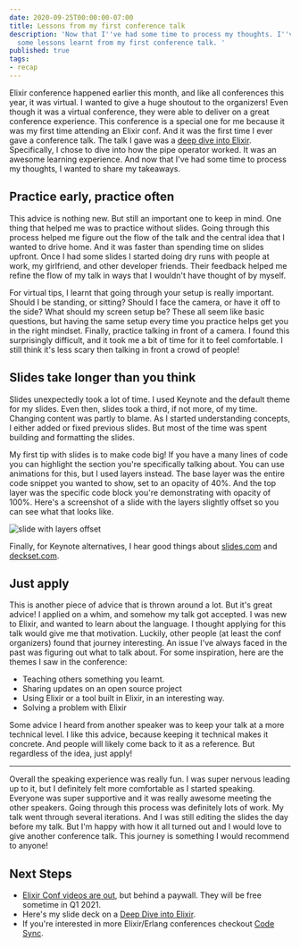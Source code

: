 ```yaml
---
date: 2020-09-25T00:00:00-07:00
title: Lessons from my first conference talk
description: 'Now that I''ve had some time to process my thoughts. I''ve come up with
  some lessons learnt from my first conference talk. '
published: true
tags:
- recap
---
```

Elixir conference happened earlier this month, and like all conferences this year, it was virtual. I wanted to give a huge shoutout to the organizers! Even though it was a virtual conference, they were able to deliver on a great conference experience. This conference is a special one for me because it was my first time attending an Elixir conf. And it was the first time I ever gave a conference talk. The talk I gave was a [deep dive into Elixir](https://2020.elixirconf.com/speakers/111/talk). Specifically, I chose to dive into how the pipe operator worked. It was an awesome learning experience. And now that I've had some time to process my thoughts, I wanted to share my takeaways.

## Practice early, practice often

This advice is nothing new. But still an important one to keep in mind. One thing that helped me was to practice without slides. Going through this process helped me figure out the flow of the talk and the central idea that I wanted to drive home. And it was faster than spending time on slides upfront. Once I had some slides I started doing dry runs with people at work, my girlfriend, and other developer friends. Their feedback helped me refine the flow of my talk in ways that I wouldn't have thought of by myself.

For virtual tips, I learnt that going through your setup is really important. Should I be standing, or sitting? Should I face the camera, or have it off to the side? What should my screen setup be? These all seem like basic questions, but having the same setup every time you practice helps get you in the right mindset. Finally, practice talking in front of a camera. I found this surprisingly difficult, and it took me a bit of time for it to feel comfortable. I still think it's less scary then talking in front a crowd of people!

## Slides take longer than you think

Slides unexpectedly took a lot of time. I used Keynote and the default theme for my slides. Even then, slides took a third, if not more, of my time. Changing content was partly to blame. As I started understanding concepts, I either added or fixed previous slides. But most of the time was spent building and formatting the slides.

My first tip with slides is to make code big! If you have a many lines of code you can highlight the section you're specifically talking about. You can use animations for this, but I used layers instead. The base layer was the entire code snippet you wanted to show, set to an opacity of 40%. And the top layer was the specific code block you're demonstrating with opacity of 100%. Here's a screenshot of a slide with the layers slightly offset so you can see what that looks like.

![slide with layers offset](https://res.cloudinary.com/jonathan-yeong/image/upload/v1601042611/personal-blog/offset_slide_mxxtbv.png)

Finally, for Keynote alternatives, I hear good things about [slides.com](http://slides.com) and [deckset.com](http://deckset.com).

## Just apply

This is another piece of advice that is thrown around a lot. But it's great advice! I applied on a whim, and somehow my talk got accepted. I was new to Elixir, and wanted to learn about the language. I thought applying for this talk would give me that motivation. Luckily, other people (at least the conf organizers) found that journey interesting. An issue I've always faced in the past was figuring out what to talk about. For some inspiration, here are the themes I saw in the conference:

* Teaching others something you learnt.
* Sharing updates on an open source project
* Using Elixir or a tool built in Elixir, in an interesting way.
* Solving a problem with Elixir

Some advice I heard from another speaker was to keep your talk at a more technical level. I like this advice, because keeping it technical makes it concrete. And people will likely come back to it as a reference. But regardless of the idea, just apply!

***

Overall the speaking experience was really fun. I was super nervous leading up to it, but I definitely felt more comfortable as I started speaking. Everyone was super supportive and it was really awesome meeting the other speakers. Going through this process was definitely lots of work. My talk went through several iterations. And I was still editing the slides the day before my talk. But I'm happy with how it all turned out and I would love to give another conference talk. This journey is something I would recommend to anyone!

## Next Steps

* [Elixir Conf videos are out](https://vimeo.com/ondemand/elixirconfus2020 "Elixir Conference Videos"), but behind a paywall. They will be free sometime in Q1 2021.
* Here's my slide deck on a [Deep Dive into Elixir](https://speakerdeck.com/jonoyeong/deep-dive-into-elixir "Deep Dive Into Elixir").
* If you're interested in more Elixir/Erlang conferences checkout [Code Sync](https://codesync.global/ "Code Sync").
